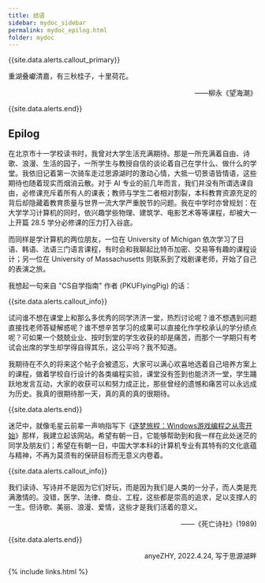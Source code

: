 ```yaml
---
title: 结语
sidebar: mydoc_sidebar
permalink: mydoc_epilog.html
folder: mydoc
---
```


{{site.data.alerts.callout_primary}}
<p>重湖叠巘清嘉，有三秋桂子，十里荷花。</p>
<p align="right">——柳永《望海潮》</p>

{{site.data.alerts.end}}

## Epilog

在北京市十一学校读书时，我曾对大学生活充满期待。那是一所充满着自由、诗歌、浪漫、生活的园子，一所学生与教授自信的谈论着自己在学什么、做什么的学堂。我依旧记着第一次骑车走过思源湖时的激动心情，大抵一切景语皆情语，这些期待也随着现实而烟消云散。对于 AI 专业的前几年而言，我们并没有所谓选课自由，必修课充斥着所有人的课表；教师与学生二者相对割裂，本科教育资源充足的背后却隐藏着教育质量与世界一流大学严重脱节的问题。我在中学时亦曾规划：在大学学习计算机的同时，依兴趣学些物理、建筑学、电影艺术等等课程，却被大一上开篇 28.5 学分必修课的压力打入谷底。

而同样是学计算机的两位朋友，一位在 University of Michigan 依次学习了日语、韩语、法语三门语言课程，有时会和我聊起比特币加密、交易等有趣的课程设计；另一位在 University of Massachusetts 则联系到了戏剧课老师，开始了自己的表演之旅。

我想起一句来自 "CS自学指南" 作者 (PKUFlyingPig) 的话：

{{site.data.alerts.callout_info}}

<p>试问谁不想在课堂上和那么多优秀的同学济济一堂，热烈讨论呢？谁不想遇到问题直接找老师答疑解惑呢？谁不想辛苦学习的成果可以直接化作学校承认的学分绩点呢？可如果一个兢兢业业、按时到堂的学生收获的却是痛苦，而那个一学期只有考试会出席的学生却学得自得其乐，这公平吗？我不知道。</p>

<p>我期待在不久的将来这个帖子会被遗忘，大家可以满心欢喜地选着自己培养方案上的课程，做着学校自行设计的各类编程实验，课堂没有签到也能济济一堂，学生踊跃地发言互动，大家的收获可以和努力成正比，那些曾经的遗憾和痛苦可以永远成为历史。我真的很期待那一天，真的真的真的很期待。</p>

{{site.data.alerts.end}}

迷茫中，就像毛星云前辈一声响指写下《[逐梦旅程：Windows游戏编程之从零开始](https://baike.baidu.com/item/逐梦旅程：Windows游戏编程之从零开始/19880852)》那样，我建立起该网站。希望有朝一日，它能够帮助到和我一样在此处迷茫的同学及朋友们；希望在有朝一日，中国大学本科的计算机专业有其特有的文化底蕴与精神，不再为莫须有的保研目标而无意义内卷着。

{{site.data.alerts.callout_info}}

<p>我们读诗、写诗并不是因为它们好玩，而是因为我们是人类的一分子，而人类是充满激情的。没错，医学、法律、商业、工程，这些都是崇高的追求，足以支撑人的一生。但诗歌、美丽、浪漫、爱情，这些才是我们活着的意义。</p>
<p align="right">——《死亡诗社》(1989)</p>

{{site.data.alerts.end}}

<p align="right">anyeZHY, 2022.4.24, 写于思源湖畔</p>

{% include links.html %}

